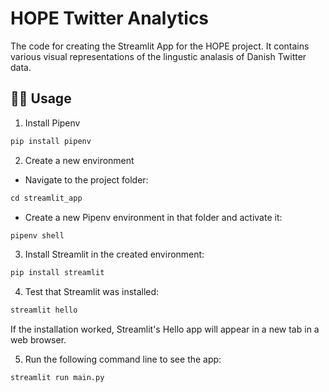 # HOPE Twitter Analytics

The code for creating the Streamlit App for the HOPE project. It contains various visual representations of the lingustic analasis of Danish Twitter data.   

## :woman_technologist: Usage

1. Install Pipenv

```python
pip install pipenv
```
2. Create a new environment

- Navigate to the project folder:
```python
cd streamlit_app
```
- Create a new Pipenv environment in that folder and activate it:
```python
pipenv shell
```
3. Install Streamlit in the created environment:
```python 
pip install streamlit
```
4. Test that Streamlit was installed:
```python
streamlit hello
```
If the installation worked, Streamlit's Hello app will appear in a new tab in a web browser.

5. Run the following command line to see the app:
```python
streamlit run main.py
```
